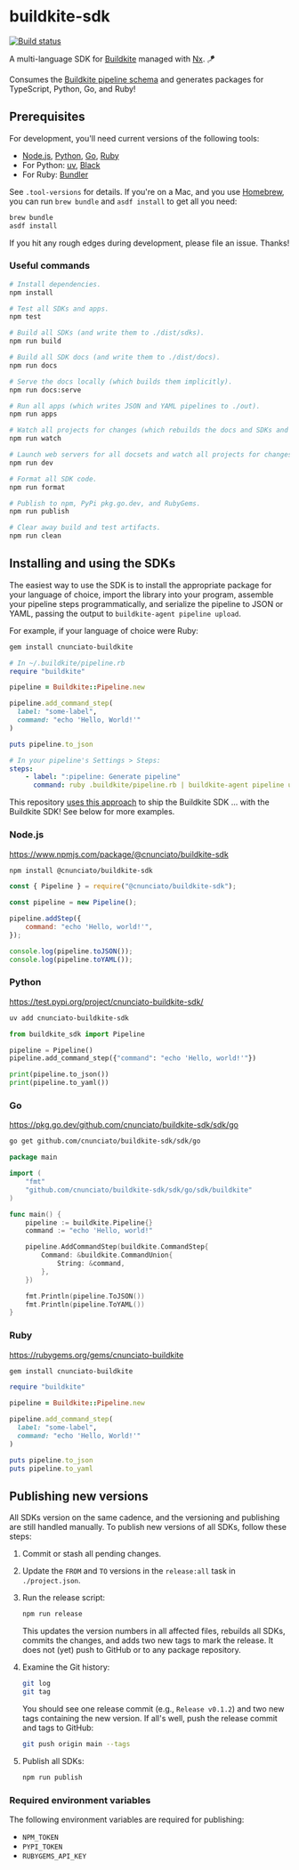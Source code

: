 # buildkite-sdk

[![Build status](https://badge.buildkite.com/a21842ec1f3c8f405b167966b2468ef995317dfe568836aa63.svg)](https://buildkite.com/nunciato/buildkite-sdk)

A multi-language SDK for [Buildkite](https://buildkite.com) managed with [Nx](https://nx.dev/). 🪁

Consumes the [Buildkite pipeline schema](https://github.com/buildkite/pipeline-schema) and generates packages for TypeScript, Python, Go, and Ruby!

## Prerequisites

For development, you'll need current versions of the following tools:

-   [Node.js](https://nodejs.org/en/download), [Python](https://www.python.org/downloads/), [Go](https://go.dev/doc/install), [Ruby](https://www.ruby-lang.org/en/documentation/installation/)
-   For Python: [uv](https://docs.astral.sh/uv/), [Black](https://black.readthedocs.io/en/stable/)
-   For Ruby: [Bundler](https://bundler.io/)

See `.tool-versions` for details. If you're on a Mac, and you use [Homebrew](https://brew.sh/), you can run `brew bundle` and `asdf install` to get all you need:

```bash
brew bundle
asdf install
```

If you hit any rough edges during development, please file an issue. Thanks!

### Useful commands

```bash
# Install dependencies.
npm install

# Test all SDKs and apps.
npm test

# Build all SDKs (and write them to ./dist/sdks).
npm run build

# Build all SDK docs (and write them to ./dist/docs).
npm run docs

# Serve the docs locally (which builds them implicitly).
npm run docs:serve

# Run all apps (which writes JSON and YAML pipelines to ./out).
npm run apps

# Watch all projects for changes (which rebuilds the docs and SDKs and re-runs all apps).
npm run watch

# Launch web servers for all docsets and watch all projects for changes. (Requires reload.)
npm run dev

# Format all SDK code.
npm run format

# Publish to npm, PyPi pkg.go.dev, and RubyGems.
npm run publish

# Clear away build and test artifacts.
npm run clean
```

## Installing and using the SDKs

The easiest way to use the SDK is to install the appropriate package for your language of choice, import the library into your program, assemble your pipeline steps programmatically, and serialize the pipeline to JSON or YAML, passing the output to `buildkite-agent pipeline upload`.

For example, if your language of choice were Ruby:

```bash
gem install cnunciato-buildkite
```

```ruby
# In ~/.buildkite/pipeline.rb
require "buildkite"

pipeline = Buildkite::Pipeline.new

pipeline.add_command_step(
  label: "some-label",
  command: "echo 'Hello, World!'"
)

puts pipeline.to_json
```

```yaml
# In your pipeline's Settings > Steps:
steps:
    - label: ":pipeline: Generate pipeline"
      command: ruby .buildkite/pipeline.rb | buildkite-agent pipeline upload
```

This repository [uses this approach](./.buildkite/pipeline.rb) to ship the Buildkite SDK ... with the Buildkite SDK! See below for more examples.

### Node.js

https://www.npmjs.com/package/@cnunciato/buildkite-sdk

```bash
npm install @cnunciato/buildkite-sdk
```

```javascript
const { Pipeline } = require("@cnunciato/buildkite-sdk");

const pipeline = new Pipeline();

pipeline.addStep({
    command: "echo 'Hello, world!'",
});

console.log(pipeline.toJSON());
console.log(pipeline.toYAML());
```

### Python

https://test.pypi.org/project/cnunciato-buildkite-sdk/

```bash
uv add cnunciato-buildkite-sdk
```

```python
from buildkite_sdk import Pipeline

pipeline = Pipeline()
pipeline.add_command_step({"command": "echo 'Hello, world!'"})

print(pipeline.to_json())
print(pipeline.to_yaml())
```

### Go

https://pkg.go.dev/github.com/cnunciato/buildkite-sdk/sdk/go

```bash
go get github.com/cnunciato/buildkite-sdk/sdk/go
```

```go
package main

import (
	"fmt"
	"github.com/cnunciato/buildkite-sdk/sdk/go/sdk/buildkite"
)

func main() {
	pipeline := buildkite.Pipeline{}
	command := "echo 'Hello, world!"

	pipeline.AddCommandStep(buildkite.CommandStep{
		Command: &buildkite.CommandUnion{
			String: &command,
		},
	})

	fmt.Println(pipeline.ToJSON())
	fmt.Println(pipeline.ToYAML())
}
```

### Ruby

https://rubygems.org/gems/cnunciato-buildkite

```bash
gem install cnunciato-buildkite
```

```ruby
require "buildkite"

pipeline = Buildkite::Pipeline.new

pipeline.add_command_step(
  label: "some-label",
  command: "echo 'Hello, World!'"
)

puts pipeline.to_json
puts pipeline.to_yaml
```

## Publishing new versions

All SDKs version on the same cadence, and the versioning and publishing are still handled manually. To publish new versions of all SDKs, follow these steps:

1.  Commit or stash all pending changes.

1.  Update the `FROM` and `TO` versions in the `release:all` task in `./project.json`.

1.  Run the release script:

    ```bash
    npm run release
    ```

    This updates the version numbers in all affected files, rebuilds all SDKs, commits the changes, and adds two new tags to mark the release. It does not (yet) push to GitHub or to any package repository.

1.  Examine the Git history:

    ```bash
    git log
    git tag
    ```

    You should see one release commit (e.g., `Release v0.1.2`) and two new tags containing the new version. If all's well, push the release commit and tags to GitHub:

    ```bash
    git push origin main --tags
    ```

1.  Publish all SDKs:
    ```bash
    npm run publish
    ```

### Required environment variables

The following environment variables are required for publishing:

-   `NPM_TOKEN`
-   `PYPI_TOKEN`
-   `RUBYGEMS_API_KEY`
